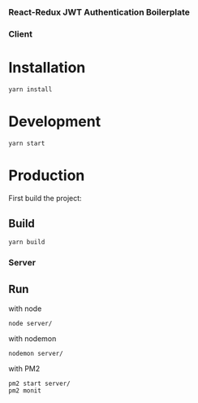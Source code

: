 ### React-Redux JWT Authentication Boilerplate

### Client
# Installation
```
yarn install
```

# Development
```
yarn start
```

# Production

First build the project:

## Build
```
yarn build
```

### Server

## Run
with node
```
node server/
```

with nodemon
```
nodemon server/
```

with PM2
```
pm2 start server/
pm2 monit
```

